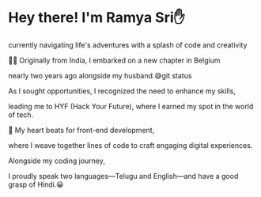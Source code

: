 # Hey there! I'm Ramya Sri✋

currently navigating life's adventures with a splash of code and creativity

🙋‍♀️ Originally from India, I embarked on a new chapter in Belgium

nearly two years ago alongside my husband.😅git status

As I sought opportunities, I recognized the need to enhance my skills,

leading me to HYF (Hack Your Future), where I earned my spot in the world of
tech.

🌟 My heart beats for front-end development,

where I weave together lines of code to craft engaging digital experiences.

Alongside my coding journey,

I proudly speak two languages—Telugu and English—and have a good grasp of
Hindi.😀
